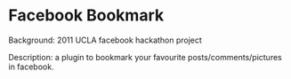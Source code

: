 Facebook Bookmark
=========
Background: 2011 UCLA facebook hackathon project

Description: a plugin to bookmark your favourite posts/comments/pictures in facebook.
